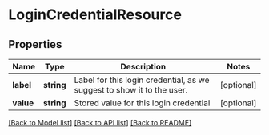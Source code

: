 # LoginCredentialResource

## Properties
Name | Type | Description | Notes
------------ | ------------- | ------------- | -------------
**label** | **string** | Label for this login credential, as we suggest to show it to the user. | [optional] 
**value** | **string** | Stored value for this login credential | [optional] 

[[Back to Model list]](../README.md#documentation-for-models) [[Back to API list]](../README.md#documentation-for-api-endpoints) [[Back to README]](../README.md)


